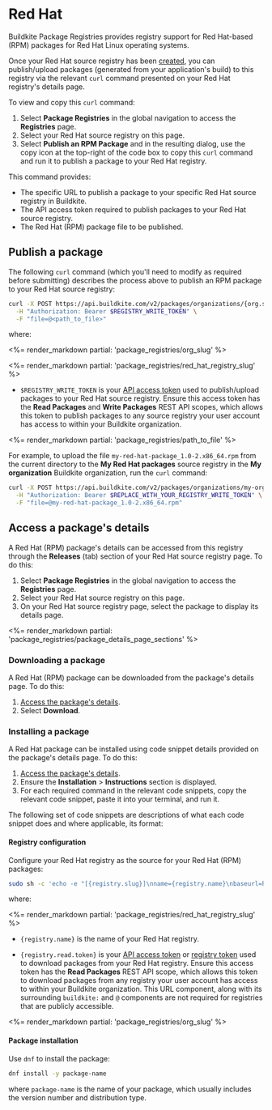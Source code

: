 # Red Hat

Buildkite Package Registries provides registry support for Red Hat-based (RPM) packages for Red Hat Linux operating systems.

Once your Red Hat source registry has been [created](/docs/package-registries/manage-registries#create-a-source-registry), you can publish/upload packages (generated from your application's build) to this registry via the relevant `curl` command presented on your Red Hat registry's details page.

To view and copy this `curl` command:

1. Select **Package Registries** in the global navigation to access the **Registries** page.
1. Select your Red Hat source registry on this page.
1. Select **Publish an RPM Package** and in the resulting dialog, use the copy icon at the top-right of the code box to copy this `curl` command and run it to publish a package to your Red Hat registry.

This command provides:

- The specific URL to publish a package to your specific Red Hat source registry in Buildkite.
- The API access token required to publish packages to your Red Hat source registry.
- The Red Hat (RPM) package file to be published.

## Publish a package

The following `curl` command (which you'll need to modify as required before submitting) describes the process above to publish an RPM package to your Red Hat source registry:

```bash
curl -X POST https://api.buildkite.com/v2/packages/organizations/{org.slug}/registries/{registry.slug}/packages \
  -H "Authorization: Bearer $REGISTRY_WRITE_TOKEN" \
  -F "file=@<path_to_file>"
```

where:

<%= render_markdown partial: 'package_registries/org_slug' %>

<%= render_markdown partial: 'package_registries/red_hat_registry_slug' %>

- `$REGISTRY_WRITE_TOKEN` is your [API access token](https://buildkite.com/user/api-access-tokens) used to publish/upload packages to your Red Hat source registry. Ensure this access token has the **Read Packages** and **Write Packages** REST API scopes, which allows this token to publish packages to any source registry your user account has access to within your Buildkite organization.

<%= render_markdown partial: 'package_registries/path_to_file' %>

For example, to upload the file `my-red-hat-package_1.0-2.x86_64.rpm` from the current directory to the **My Red Hat packages** source registry in the **My organization** Buildkite organization, run the `curl` command:

```bash
curl -X POST https://api.buildkite.com/v2/packages/organizations/my-organization/registries/my-red-hat-packages/packages \
  -H "Authorization: Bearer $REPLACE_WITH_YOUR_REGISTRY_WRITE_TOKEN" \
  -F "file=@my-red-hat-package_1.0-2.x86_64.rpm"
```

## Access a package's details

A Red Hat (RPM) package's details can be accessed from this registry through the **Releases** (tab) section of your Red Hat source registry page. To do this:

1. Select **Package Registries** in the global navigation to access the **Registries** page.
1. Select your Red Hat source registry on this page.
1. On your Red Hat source registry page, select the package to display its details page.

<%= render_markdown partial: 'package_registries/package_details_page_sections' %>

### Downloading a package

A Red Hat (RPM) package can be downloaded from the package's details page. To do this:

1. [Access the package's details](#access-a-packages-details).
1. Select **Download**.

### Installing a package

A Red Hat package can be installed using code snippet details provided on the package's details page. To do this:

1. [Access the package's details](#access-a-packages-details).
1. Ensure the **Installation** > **Instructions** section is displayed.
1. For each required command in the relevant code snippets, copy the relevant code snippet, paste it into your terminal, and run it.

The following set of code snippets are descriptions of what each code snippet does and where applicable, its format:

#### Registry configuration

Configure your Red Hat registry as the source for your Red Hat (RPM) packages:

```bash
sudo sh -c 'echo -e "[{registry.slug}]\nname={registry.name}\nbaseurl=https://buildkite:{registry.read.token}@packages.buildkite.com/{org.slug}/{registry.slug}/rpm_any/rpm_any/\$basearch\nenabled=1\nrepo_gpgcheck=1\ngpgcheck=0\ngpgkey=https://buildkite:{registry.read.token}@packages.buildkite.com/{org.slug}/{registry.slug}/gpgkey\npriority=1"' > /etc/yum.repos.d/{registry.slug}.repo
```

where:

<%= render_markdown partial: 'package_registries/red_hat_registry_slug' %>

- `{registry.name}` is the name of your Red Hat registry.

- `{registry.read.token}` is your [API access token](https://buildkite.com/user/api-access-tokens) or [registry token](/docs/package-registries/manage-registries#configure-registry-tokens) used to download packages from your Red Hat registry. Ensure this access token has the **Read Packages** REST API scope, which allows this token to download packages from any registry your user account has access to within your Buildkite organization. This URL component, along with its surrounding `buildkite:` and `@` components are not required for registries that are publicly accessible.

<%= render_markdown partial: 'package_registries/org_slug' %>

#### Package installation

Use `dnf` to install the package:

```bash
dnf install -y package-name
```

where `package-name` is the name of your package, which usually includes the version number and distribution type.
